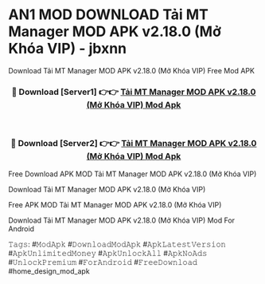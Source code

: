 # AN1 MOD DOWNLOAD Tải MT Manager MOD APK v2.18.0 (Mở Khóa VIP) - jbxnn
Download Tải MT Manager MOD APK v2.18.0 (Mở Khóa VIP) Free Mod APK

<div align="center">
<h3>🔴 Download [Server1] 👉👉 <a href="https://apk-comot.site?title=Tải_MT_Manager_MOD_APK_v2.18.0_(Mở_Khóa_VIP)">Tải MT Manager MOD APK v2.18.0 (Mở Khóa VIP) Mod Apk</a></h3><br>

<h3>🔴 Download [Server2] 👉👉 <a href="https://apk-comot.site?title=Tải_MT_Manager_MOD_APK_v2.18.0_(Mở_Khóa_VIP)">Tải MT Manager MOD APK v2.18.0 (Mở Khóa VIP) Mod Apk</a></h3>
</div>


Free Download APK MOD Tải MT Manager MOD APK v2.18.0 (Mở Khóa VIP)

Download Tải MT Manager MOD APK v2.18.0 (Mở Khóa VIP) 

Free APK MOD Tải MT Manager MOD APK v2.18.0 (Mở Khóa VIP) 

Download Tải MT Manager MOD APK v2.18.0 (Mở Khóa VIP) Mod For Android

𝚃𝚊𝚐𝚜: #𝙼𝚘𝚍𝙰𝚙𝚔 #𝙳𝚘𝚠𝚗𝚕𝚘𝚊𝚍𝙼𝚘𝚍𝙰𝚙𝚔 #𝙰𝚙𝚔𝙻𝚊𝚝𝚎𝚜𝚝𝚅𝚎𝚛𝚜𝚒𝚘𝚗 #𝙰𝚙𝚔𝚄𝚗𝚕𝚒𝚖𝚒𝚝𝚎𝚍𝙼𝚘𝚗𝚎𝚢 #𝙰𝚙𝚔𝚄𝚗𝚕𝚘𝚌𝚔𝙰𝚕𝚕 #𝙰𝚙𝚔𝙽𝚘𝙰𝚍𝚜 #𝚄𝚗𝚕𝚘𝚌𝚔𝙿𝚛𝚎𝚖𝚒𝚞𝚖 #𝙵𝚘𝚛𝙰𝚗𝚍𝚛𝚘𝚒𝚍 #𝙵𝚛𝚎𝚎𝙳𝚘𝚠𝚗𝚕𝚘𝚊𝚍 #home_design_mod_apk